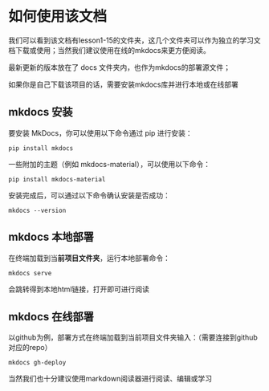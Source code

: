 # 如何使用该文档
我们可以看到该文档有lesson1-15的文件夹，这几个文件夹可以作为独立的学习文档下载或使用；当然我们建议使用在线的mkdocs来更方便阅读。

最新更新的版本放在了 docs 文件夹内，也作为mkdocs的部署源文件；

如果你是自己下载该项目的话，需要安装mkdocs库并进行本地或在线部署
## mkdocs 安装
要安装 MkDocs，你可以使用以下命令通过 pip 进行安装：
```
pip install mkdocs
```
一些附加的主题（例如 mkdocs-material），可以使用以下命令：
```
pip install mkdocs-material
```
安装完成后，可以通过以下命令确认安装是否成功：
```
mkdocs --version
```

## mkdocs 本地部署
在终端加载到当**前项目文件夹**，运行本地部署命令：
```
mkdocs serve
```
会跳转得到本地html链接，打开即可进行阅读
## mkdocs 在线部署
以github为例，部署方式在终端加载到当前项目文件夹输入：（需要连接到github对应的repo）
```
mkdocs gh-deploy
```

当然我们也十分建议使用markdown阅读器进行阅读、编辑或学习
